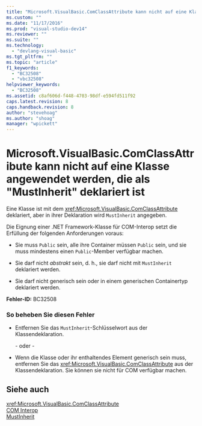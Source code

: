 ```yaml
---
title: "Microsoft.VisualBasic.ComClassAttribute kann nicht auf eine Klasse angewendet werden, die als &quot;MustInherit&quot; deklariert ist | Microsoft Docs"
ms.custom: ""
ms.date: "11/17/2016"
ms.prod: "visual-studio-dev14"
ms.reviewer: ""
ms.suite: ""
ms.technology: 
  - "devlang-visual-basic"
ms.tgt_pltfrm: ""
ms.topic: "article"
f1_keywords: 
  - "BC32508"
  - "vbc32508"
helpviewer_keywords: 
  - "BC32508"
ms.assetid: c8af606d-f448-4703-98df-e594fd511f92
caps.latest.revision: 8
caps.handback.revision: 8
author: "stevehoag"
ms.author: "shoag"
manager: "wpickett"
---
```

# Microsoft.VisualBasic.ComClassAttribute kann nicht auf eine Klasse angewendet werden, die als &quot;MustInherit&quot; deklariert ist
Eine Klasse ist mit dem <xref:Microsoft.VisualBasic.ComClassAttribute> deklariert, aber in ihrer Deklaration wird `MustInherit` angegeben.  
  
 Die Eignung einer .NET Framework\-Klasse für COM\-Interop setzt die Erfüllung der folgenden Anforderungen voraus:  
  
-   Sie muss `Public` sein, alle ihre Container müssen `Public` sein, und sie muss mindestens einen `Public`\-Member verfügbar machen.  
  
-   Sie darf nicht *abstrakt* sein, d. h., sie darf nicht mit `MustInherit` deklariert werden.  
  
-   Sie darf nicht generisch sein oder in einem generischen Containertyp deklariert werden.  
  
 **Fehler\-ID:** BC32508  
  
### So beheben Sie diesen Fehler  
  
-   Entfernen Sie das `MustInherit`\-Schlüsselwort aus der Klassendeklaration.  
  
     \- oder \-  
  
-   Wenn die Klasse oder ihr enthaltendes Element generisch sein muss, entfernen Sie das <xref:Microsoft.VisualBasic.ComClassAttribute> aus der Klassendeklaration. Sie können sie nicht für COM verfügbar machen.  
  
## Siehe auch  
 <xref:Microsoft.VisualBasic.ComClassAttribute>   
 [COM Interop](../../visual-basic/programming-guide/com-interop/index.md)   
 [MustInherit](../../visual-basic/language-reference/modifiers/mustinherit.md)